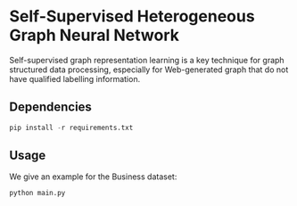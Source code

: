 # Self-Supervised Heterogeneous Graph Neural Network

Self-supervised graph representation learning is a key technique for graph structured data processing, especially for Web-generated graph that do not have qualified labelling information.
## Dependencies

```python
pip install -r requirements.txt
```

## Usage

We give an example for the Business dataset:

```python
python main.py
```
